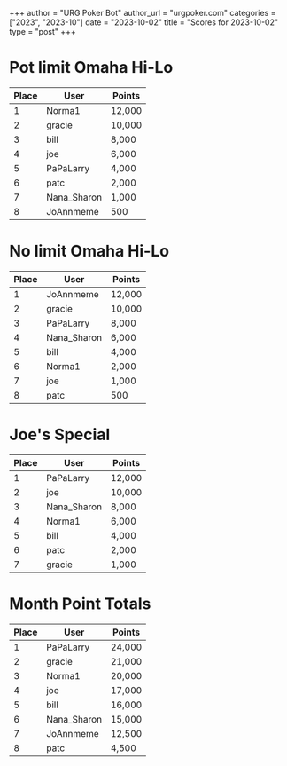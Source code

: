 +++
author = "URG Poker Bot"
author_url = "urgpoker.com"
categories = ["2023", "2023-10"]
date = "2023-10-02"
title = "Scores for 2023-10-02"
type = "post"
+++
# Pot limit Omaha Hi-Lo

| Place | User | Points |
|-------|------|--------|
| 1 | Norma1 | 12,000 |
| 2 | gracie | 10,000 |
| 3 | bill | 8,000 |
| 4 | joe | 6,000 |
| 5 | PaPaLarry | 4,000 |
| 6 | patc | 2,000 |
| 7 | Nana_Sharon | 1,000 |
| 8 | JoAnnmeme | 500 |

# No limit Omaha Hi-Lo

| Place | User | Points |
|-------|------|--------|
| 1 | JoAnnmeme | 12,000 |
| 2 | gracie | 10,000 |
| 3 | PaPaLarry | 8,000 |
| 4 | Nana_Sharon | 6,000 |
| 5 | bill | 4,000 |
| 6 | Norma1 | 2,000 |
| 7 | joe | 1,000 |
| 8 | patc | 500 |

# Joe's Special

| Place | User | Points |
|-------|------|--------|
| 1 | PaPaLarry | 12,000 |
| 2 | joe | 10,000 |
| 3 | Nana_Sharon | 8,000 |
| 4 | Norma1 | 6,000 |
| 5 | bill | 4,000 |
| 6 | patc | 2,000 |
| 7 | gracie | 1,000 |

# Month Point Totals

| Place | User | Points |
|-------|------|--------|
| 1 | PaPaLarry | 24,000 |
| 2 | gracie | 21,000 |
| 3 | Norma1 | 20,000 |
| 4 | joe | 17,000 |
| 5 | bill | 16,000 |
| 6 | Nana_Sharon | 15,000 |
| 7 | JoAnnmeme | 12,500 |
| 8 | patc | 4,500 |
